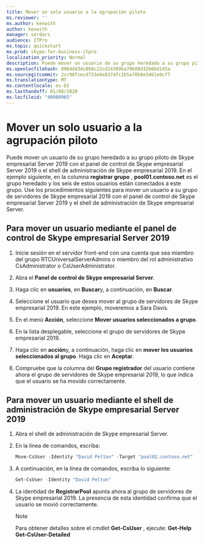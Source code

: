 ```yaml
---
title: Mover un solo usuario a la agrupación piloto
ms.reviewer: ''
ms.author: kenwith
author: kenwith
manager: serdars
audience: ITPro
ms.topic: quickstart
ms.prod: skype-for-business-itpro
localization_priority: Normal
description: Puede mover un usuario de su grupo heredado a su grupo piloto de Skype empresarial Server 2019 con el panel de control de Skype empresarial Server 2019 o el shell de administración de Skype empresarial 2019. En el ejemplo siguiente, en la columna registrar grupo, pool01.contoso.net es el grupo heredado y los seis de estos usuarios están conectados a este grupo. Use los procedimientos siguientes para mover un usuario a su grupo de servidores de Skype empresarial 2019 con el panel de control de Skype empresarial Server 2019 y el shell de administración de Skype empresarial Server.
ms.openlocfilehash: 8964dd3dc868c22cd14389ba70b88d32b6bd145a
ms.sourcegitcommit: 2cc98fcecd753e6e8374fc1b5a78b8e3d61e0cf7
ms.translationtype: MT
ms.contentlocale: es-ES
ms.lasthandoff: 01/08/2020
ms.locfileid: "40988965"
---
```

# <a name="move-a-single-user-to-the-pilot-pool"></a>Mover un solo usuario a la agrupación piloto

Puede mover un usuario de su grupo heredado a su grupo piloto de Skype empresarial Server 2019 con el panel de control de Skype empresarial Server 2019 o el shell de administración de Skype empresarial 2019. En el ejemplo siguiente, en la columna **registrar grupo** , **pool01.contoso.net** es el grupo heredado y los seis de estos usuarios están conectados a este grupo. Use los procedimientos siguientes para mover un usuario a su grupo de servidores de Skype empresarial 2019 con el panel de control de Skype empresarial Server 2019 y el shell de administración de Skype empresarial Server. 
  
## <a name="to-move-a-user-by-using-the-skype-for-business-server-2019-control-panel"></a>Para mover un usuario mediante el panel de control de Skype empresarial Server 2019
  
1. Inicie sesión en el servidor front-end con una cuenta que sea miembro del grupo RTCUniversalServerAdmins o miembro del rol administrativo CsAdministrator o CsUserAdministrator.
    
2. Abra el **Panel de control de Skype empresarial Server**.
    
3. Haga clic en **usuarios**, en **Buscar**y, a continuación, en **Buscar**.
    
4. Seleccione el usuario que desea mover al grupo de servidores de Skype empresarial 2019. En este ejemplo, moveremos a Sara Davis.
    
5. En el menú **Acción**, seleccione **Mover usuarios seleccionados a grupo**.
    
6. En la lista desplegable, seleccione el grupo de servidores de Skype empresarial 2019.
    
7. Haga clic en **acción**y, a continuación, haga clic en **mover los usuarios seleccionados al grupo**. Haga clic en **Aceptar**.
  
8. Compruebe que la columna del **Grupo registrador** del usuario contiene ahora el grupo de servidores de Skype empresarial 2019, lo que indica que el usuario se ha movido correctamente. 
    
## <a name="to-move-a-user-by-using-the-skype-for-business-server-2019-management-shell"></a>Para mover un usuario mediante el shell de administración de Skype empresarial Server 2019

1. Abra el shell de administración de Skype empresarial Server.
    
2. En la línea de comandos, escriba: 
    
   ```PowerShell
   Move-CsUser -Identity "David Pelton" -Target "pool02.contoso.net"
   ```

3. A continuación, en la línea de comandos, escriba lo siguiente: 
    
   ```PowerShell
   Get-CsUser -Identity "David Pelton"
   ```

4. La identidad de **RegistrarPool** apunta ahora al grupo de servidores de Skype empresarial 2019. La presencia de esta identidad confirma que el usuario se movió correctamente. 

    > [!NOTE]
    > Para obtener detalles sobre el cmdlet **Get-CsUser** , ejecute: **Get-Help Get-CsUser-Detailed**
  

